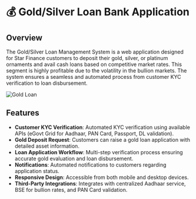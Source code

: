 # 💰 Gold/Silver Loan Bank Application

## Overview
The Gold/Silver Loan Management System is a web application designed for Star Finance customers to deposit their gold, silver, or platinum ornaments and avail cash loans based on competitive market rates. This segment is highly profitable due to the volatility in the bullion markets. The system ensures a seamless and automated process from customer KYC verification to loan disbursement.

![Gold Loan](path/to/your/image.jpg)

## Features
- **Customer KYC Verification**: Automated KYC verification using available APIs (eGovt Grid for Aadhaar, PAN Card, Passport, DL validation).
- **Gold Deposit Request**: Customers can raise a gold loan application with detailed asset information.
- **Loan Application Workflow**: Multi-step verification process ensuring accurate gold evaluation and loan disbursement.
- **Notifications**: Automated notifications to customers regarding application status.
- **Responsive Design**: Accessible from both mobile and desktop devices.
- **Third-Party Integrations**: Integrates with centralized Aadhaar service, BSE for bullion rates, and PAN Card validation.
